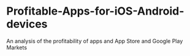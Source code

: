 # Profitable-Apps-for-iOS-Android-devices
An analysis of the profitability of apps and App Store and Google Play Markets
